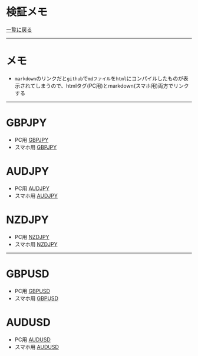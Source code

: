 # 検証メモ
[一覧に戻る](../readme.md)  

---
# メモ
- `markdown`のリンクだと`github`で`mdファイル`を`html`にコンパイルしたものが表示されてしまうので、htmlタグ(PC用)とmarkdown(スマホ用)両方でリンクする  

---


# GBPJPY
- PC用
<a href="./GBPJPY/main.md">GBPJPY</a>
- スマホ用
[GBPJPY](./GBPJPY/main.md)

# AUDJPY
- PC用
<a href="./AUDJPY/main.md">AUDJPY</a>
- スマホ用
[AUDJPY](./AUDJPY/main.md)

# NZDJPY
- PC用
<a href="./NZDJPY/main.md">NZDJPY</a>
- スマホ用
[NZDJPY](./NZDJPY/main.md)

---
# GBPUSD
- PC用
<a href="./GBPUSD/main.md">GBPUSD</a>
- スマホ用
[GBPUSD](./GBPUSD/main.md)

# AUDUSD
- PC用
<a href="./AUDUSD/main.md">AUDUSD</a>
- スマホ用
[AUDUSD](./AUDUSD/main.md)

